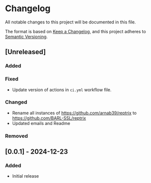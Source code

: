 # Changelog

All notable changes to this project will be documented in this file.

The format is based on [Keep a Changelog](https://keepachangelog.com/en/1.1.0/),
and this project adheres to [Semantic Versioning](https://semver.org/spec/v2.0.0.html).

## [Unreleased]

### Added

### Fixed
- Update version of actions in `ci.yml` workflow file.

### Changed
- Rename all instances of https://github.com/arnab39/reptrix to https://github.com/BARL-SSL/reptrix
- Updated emails and Readme

### Removed

## [0.0.1] - 2024-12-23

### Added
- Initial release
